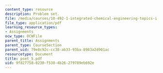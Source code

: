 ```yaml
---
content_type: resource
description: Problem set.
file: /media/courses/10-492-1-integrated-chemical-engineering-topics-i-process-control-by-design-fall-2004/9f8277580230f5384b26279789eb692e_pset_5.pdf
file_type: application/pdf
learning_resource_types:
- Assignments
ocw_type: OCWFile
parent_title: Assignments
parent_type: CourseSection
parent_uid: 79e8c92c-cc38-ab33-93ba-8983a2d901ac
resourcetype: Document
title: pset_5.pdf
uid: 9f827758-0230-f538-4b26-279789eb692e
---
```

